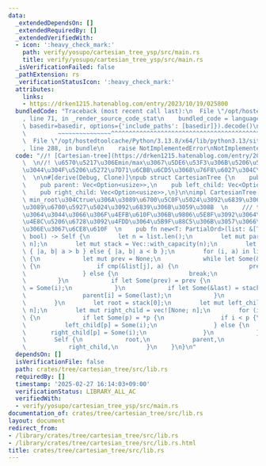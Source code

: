 ```yaml
---
data:
  _extendedDependsOn: []
  _extendedRequiredBy: []
  _extendedVerifiedWith:
  - icon: ':heavy_check_mark:'
    path: verify/yosupo/cartesian_tree_ysp/src/main.rs
    title: verify/yosupo/cartesian_tree_ysp/src/main.rs
  _isVerificationFailed: false
  _pathExtension: rs
  _verificationStatusIcon: ':heavy_check_mark:'
  attributes:
    links:
    - https://drken1215.hatenablog.com/entry/2023/10/19/025800
  bundledCode: "Traceback (most recent call last):\n  File \"/opt/hostedtoolcache/Python/3.13.8/x64/lib/python3.13/site-packages/onlinejudge_verify/documentation/build.py\"\
    , line 71, in _render_source_code_stat\n    bundled_code = language.bundle(stat.path,\
    \ basedir=basedir, options={'include_paths': [basedir]}).decode()\n          \
    \         ~~~~~~~~~~~~~~~^^^^^^^^^^^^^^^^^^^^^^^^^^^^^^^^^^^^^^^^^^^^^^^^^^^^^^^^^^^^^^^^^^\n\
    \  File \"/opt/hostedtoolcache/Python/3.13.8/x64/lib/python3.13/site-packages/onlinejudge_verify/languages/rust.py\"\
    , line 288, in bundle\n    raise NotImplementedError\nNotImplementedError\n"
  code: "//! [Cartesian-tree](https://drken1215.hatenablog.com/entry/2023/10/19/025800)\
    \  \n//! \u6570\u5217\u306Emin/max\u3067\u5DE6\u53F3\u306B\u5206\u5272\u3057\u3066\
    \u3044\u304F\u5206\u5272\u7D71\u6CBB\u6CD5\u3068\u76F8\u6027\u304C\u3088\u3044\
    \  \n\n#[derive(Debug, Clone)]\npub struct CartesianTree {\n    pub root: usize,\n\
    \    pub parent: Vec<Option<usize>>,\n    pub left_child: Vec<Option<usize>>,\n\
    \    pub right_child: Vec<Option<usize>>,\n}\n\nimpl CartesianTree {\n    ///\
    \ min_root\u304Ctrue\u306A\u3089\u6700\u5C0F\u5024\u3092\u6839\u306B\u3001false\u306A\
    \u3089\u6700\u5927\u5024\u3092\u6839\u306B\u3059\u308B  \n    /// tie-break\u306B\
    \u3064\u3044\u3066\u306F\u4EFB\u610F\u306B\u9806\u5E8F\u3092\u3064\u3051\u3066\
    \u4E8C\u5206\u6728\u3092\u4FDD\u3064\u5B9F\u88C5\u306B\u3057\u3066\u3044\u308B\
    \u306E\u3067\u6CE8\u610F  \n    pub fn new<T: PartialOrd>(list: &[T], min_root:\
    \ bool) -> Self {\n        let n = list.len();\n        let mut parent = vec![None;\
    \ n];\n        let mut stack = Vec::with_capacity(n);\n        let cmp = if min_root\
    \ { |a, b| a > b } else { |a, b| a < b };\n        for (i, a) in list.iter().enumerate()\
    \ {\n            let mut prev = None;\n            while let Some(&j) = stack.last()\
    \ {\n                if cmp(&list[j], a) {\n                    prev = stack.pop();\n\
    \                } else {\n                    break;\n                }\n   \
    \         }\n            if let Some(prev) = prev {\n                parent[prev]\
    \ = Some(i);\n            }\n            if let Some(&last) = stack.last() {\n\
    \                parent[i] = Some(last);\n            }\n            stack.push(i);\n\
    \        }\n        let root = stack[0];\n        let mut left_child = vec![None;\
    \ n];\n        let mut right_child = vec![None; n];\n        for (i, p) in parent.iter().enumerate()\
    \ {\n            if let Some(p) = *p {\n                if i < p {\n         \
    \           left_child[p] = Some(i);\n                } else {\n             \
    \       right_child[p] = Some(i);\n                }\n            }\n        }\n\
    \        Self {\n            root,\n            parent,\n            left_child,\n\
    \            right_child,\n        }\n    }\n}\n"
  dependsOn: []
  isVerificationFile: false
  path: crates/tree/cartesian_tree/src/lib.rs
  requiredBy: []
  timestamp: '2025-02-27 16:14:03+09:00'
  verificationStatus: LIBRARY_ALL_AC
  verifiedWith:
  - verify/yosupo/cartesian_tree_ysp/src/main.rs
documentation_of: crates/tree/cartesian_tree/src/lib.rs
layout: document
redirect_from:
- /library/crates/tree/cartesian_tree/src/lib.rs
- /library/crates/tree/cartesian_tree/src/lib.rs.html
title: crates/tree/cartesian_tree/src/lib.rs
---
```

